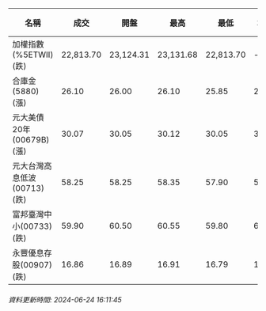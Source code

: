 | 名稱 | 成交 | 開盤 | 最高 | 最低 | 均價 | 成交金額(億) | 昨收 | 漲跌幅 | 漲跌 | 總量 | 昨量 | 振幅 |
| -------- | -------- | -------- | -------- |-------- | -------- | -------- |-------- |-------- |-------- | -------- | -------- |-------- |
|加權指數(%5ETWII) (跌)|22,813.70|23,124.31|23,131.68|22,813.70|-|5,005.26|23,253.39|1.89%|439.69|10,753,753|0|1.37%|
|合庫金(5880) (漲)|26.10|26.00|26.10|25.85|26.02|2.58|26.00|0.38%|0.10|9,922|20,780|0.96%|
|元大美債20年(00679B) (漲)|30.07|30.05|30.12|30.05|30.08|9.72|29.99|0.27%|0.08|32,310|37,480|0.23%|
|元大台灣高息低波(00713) (跌)|58.25|58.25|58.35|57.90|58.09|8.16|58.45|0.34%|0.20|14,051|11,911|0.77%|
|富邦臺灣中小(00733) (跌)|59.90|60.50|60.55|59.80|60.01|1.42|60.55|1.07%|0.65|2,366|1,342|1.24%|
|永豐優息存股(00907) (跌)|16.86|16.89|16.91|16.79|16.86|1.50|16.89|0.18%|0.03|8,867|5,189|0.71%|
###### 資料更新時間: 2024-06-24 16:11:45